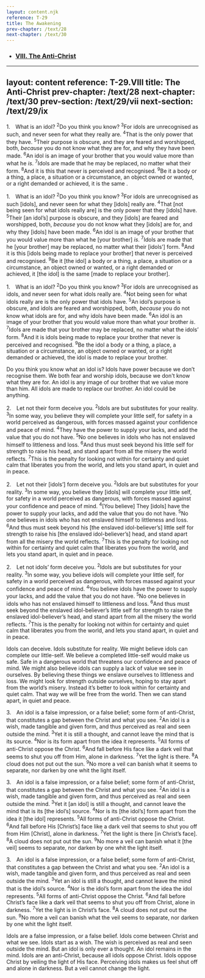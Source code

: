 ```yaml
---
layout: content.njk
reference: T-29
title: The Awakening
prev-chapter: /text/28
next-chapter: /text/30
---
```



<ul>
    <li><h3><a href=/text/28/VIII>VIII. The Anti-Christ</a></h3>
</ul>    

---
layout: content
reference: T-29.VIII
title: The Anti-Christ
prev-chapter: /text/28
next-chapter: /text/30
prev-section: /text/29/vii
next-section: /text/29/ix
---

<div class=paragraph id="p1">

  <p class=fip>1. What is an idol? <sup>2</sup>Do you think you know? <sup>3</sup>For idols are unrecognised as such, and never seen for what they really are. <sup>4</sup>That is the only power that they have. <sup>5</sup>Their purpose is obscure, and they are feared and worshipped, both, <em>because</em> you do not know what they are for, and why they have been made. <sup>6</sup>An idol is an image of your brother that you would value more than what he <em>is</em>. <sup>7</sup>Idols are made that he may be replaced, no matter what their form. <sup>8</sup>And it is this that never is perceived and recognised. <sup>9</sup>Be it a body or a thing, a place, a situation or a circumstance, an object owned or wanted, or a right demanded or achieved, it is the same .</p>

  <p class=expanded>1. What is an idol? <sup>2</sup>Do you think you know? <sup>3</sup>For idols are unrecognised as such [idols], and never seen for what they [idols] really are. <sup>4</sup>That [not being seen for what idols really are] is the only power that they [idols] have. <sup>5</sup>Their [an idol’s] purpose is obscure, and they [idols] are feared and worshipped, both, <em>because</em> you do not know what they [idols] are for, and why they [idols] have been made. <sup>6</sup>An idol is an image of your brother that you would value more than what he [your brother] <em>is</em>. <sup>7</sup>Idols are made that he [your brother] may be replaced, no matter what their [idols’] form. <sup>8</sup>And it is this [idols being made to replace your brother] that never is perceived and recognised. <sup>9</sup>Be it [the idol] a body or a thing, a place, a situation or a circumstance, an object owned or wanted, or a right demanded or achieved, it [the idol] is the same [made to replace your brother].</p>

  <p class=substituted>1. What is an idol? <sup>2</sup>Do you think you know? <sup>3</sup>For idols are unrecognised as idols, and never seen for what idols really are. <sup>4</sup>Not being seen for what idols really are is the only power that idols have. <sup>5</sup>An idol’s purpose is obscure, and idols are feared and worshipped, both, <em>because</em> you do not know what idols are for, and why idols have been made. <sup>6</sup>An idol is an image of your brother that you would value more than what your brother <em>is</em>. <sup>7</sup>Idols are made that your brother may be replaced, no matter what the idols’ form. <sup>8</sup>And it is idols being made to replace your brother that never is perceived and recognised. <sup>9</sup>Be the idol a body or a thing, a place, a situation or a circumstance, an object owned or wanted, or a right demanded or achieved, the idol is made to replace your brother.</p>

  <p class=simplified>Do you think you know what an idol is? Idols have power because we don’t recognise them. We both fear and worship idols, because we don't know what they are for. An idol is any image of our brother that we value more than him. All idols are made to replace our brother. An idol could be anything.</p>

</div>

<div class=paragraph id="p2">
  <p class=fip>2. Let not their form deceive you. <sup>2</sup>Idols are but substitutes for your reality. <sup>3</sup>In some way, you believe they will complete your little self, for safety in a world perceived as dangerous, with forces massed against your confidence and peace of mind. <sup>4</sup>They have the power to supply your lacks, and add the value that you do not have. <sup>5</sup>No one believes in idols who has not enslaved himself to littleness and loss. <sup>6</sup>And thus must seek beyond his little self for strength to raise his head, and stand apart from all the misery the world reflects. <sup>7</sup>This is the penalty for looking not within for certainty and quiet calm that liberates you from the world, and lets you stand apart, in quiet and in peace.</p>

  <p class=expanded>2. Let not their [idols’] form deceive you. <sup>2</sup>Idols are but substitutes for your reality. <sup>3</sup>In some way, you believe they [idols] will complete your little self, for safety in a world perceived as dangerous, with forces massed against your confidence and peace of mind. <sup>4</sup>[You believe] They [idols] have the power to supply your lacks, and add the value that you do not have. <sup>5</sup>No one believes in idols who has not enslaved himself to littleness and loss. <sup>6</sup>And thus must seek beyond his [the enslaved idol-believer’s] little self for strength to raise his [the enslaved idol-believer’s] head, and stand apart from all the misery the world reflects. <sup>7</sup>This is the penalty for looking not within for certainty and quiet calm that liberates you from the world, and lets you stand apart, in quiet and in peace.</p>

  <p class=substituted>2. Let not idols’ form deceive you. <sup>2</sup>Idols are but substitutes for your reality. <sup>3</sup>In some way, you believe idols will complete your little self, for safety in a world perceived as dangerous, with forces massed against your confidence and peace of mind. <sup>4</sup>You believe idols have the power to supply your lacks, and add the value that you do not have. <sup>5</sup>No one believes in idols who has not enslaved himself to littleness and loss. <sup>6</sup>And thus must seek beyond the enslaved idol-believer’s little self for strength to raise the enslaved idol-believer’s head, and stand apart from all the misery the world reflects. <sup>7</sup>This is the penalty for looking not within for certainty and quiet calm that liberates you from the world, and lets you stand apart, in quiet and in peace.</p>

  <p class=simplified>Idols can deceive. Idols substitute for reality. We might believe idols can complete our little-self. We believe a completed little-self would make us safe. Safe in a dangerous world that threatens our confidence and peace of mind. We might also believe idols can supply a lack of value we see in ourselves. By believing these things we enslave ourselves to littleness and loss. We might look for strength outside ourselves, hoping to stay apart from the world’s misery. Instead it’s better to look within for certainty and quiet calm. That way we will be free from the world. Then we can stand apart, in quiet and peace.</p>

</div>

<div class=paragraph id="p3">

  <p class=fip>3. An idol is a false impression, or a false belief; some form of anti-Christ, that constitutes a gap between the Christ and what you see. <sup>2</sup>An idol is a wish, made tangible and given form, and thus perceived as real and seen outside the mind. <sup>3</sup>Yet it is still a thought, and cannot leave the mind that is its source. <sup>4</sup>Nor is its form apart from the idea it represents. <sup>5</sup>All forms of anti-Christ oppose the Christ. <sup>6</sup>And fall before His face like a dark veil that seems to shut you off from Him, alone in darkness. <sup>7</sup>Yet the light is there. <sup>8</sup>A cloud does not put out the sun. <sup>9</sup>No more a veil can banish what it seems to separate, nor darken by one whit the light itself.</p>

  <p class=expanded>3. An idol is a false impression, or a false belief; some form of anti-Christ, that constitutes a gap between the Christ and what you see. <sup>2</sup>An idol is a wish, made tangible and given form, and thus perceived as real and seen outside the mind. <sup>3</sup>Yet it [an idol] is still a thought, and cannot leave the mind that is its [the idol’s] source. <sup>4</sup>Nor is its [the idol’s] form apart from the idea it [the idol] represents. <sup>5</sup>All forms of anti-Christ oppose the Christ. <sup>6</sup>And fall before His [Christ’s] face like a dark veil that seems to shut you off from Him [Christ], alone in darkness. <sup>7</sup>Yet the light is there [in Christ’s face]. <sup>8</sup>A cloud does not put out the sun. <sup>9</sup>No more a veil can banish what it [the veil] seems to separate, nor darken by one whit the light itself.</p>

  <p class=substituted>3. An idol is a false impression, or a false belief; some form of anti-Christ, that constitutes a gap between the Christ and what you see. <sup>2</sup>An idol is a wish, made tangible and given form, and thus perceived as real and seen outside the mind. <sup>3</sup>Yet an idol is still a thought, and cannot leave the mind that is the idol’s source. <sup>4</sup>Nor is the idol’s form apart from the idea the idol represents. <sup>5</sup>All forms of anti-Christ oppose the Christ. <sup>6</sup>And fall before Christ’s face like a dark veil that seems to shut you off from Christ, alone in darkness. <sup>7</sup>Yet the light is in Christ’s face. <sup>8</sup>A cloud does not put out the sun. <sup>9</sup>No more a veil can banish what the veil seems to separate, nor darken by one whit the light itself.</p>

  <p class=simplified>Idols are a false impression, or a false belief. Idols come between Christ and what we see. Idols start as a wish. The wish is perceived as real and seen outside the mind. But an idol is only ever a thought. An idol remains in the mind. Idols are an anti-Christ, because all idols oppose Christ. Idols oppose Christ by veiling the light of His face. Perceiving idols makes us feel shut off and alone in darkness. But a veil cannot change the light.</p>

</div>
